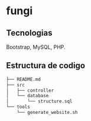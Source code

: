 # fungi
## Tecnologias
Bootstrap, MySQL, PHP.
## Estructura de codigo 
```bash
├── README.md
├── src
│   ├── controller
│   └── database
│       └── structure.sql
└── tools
    └── generate_website.sh
```
